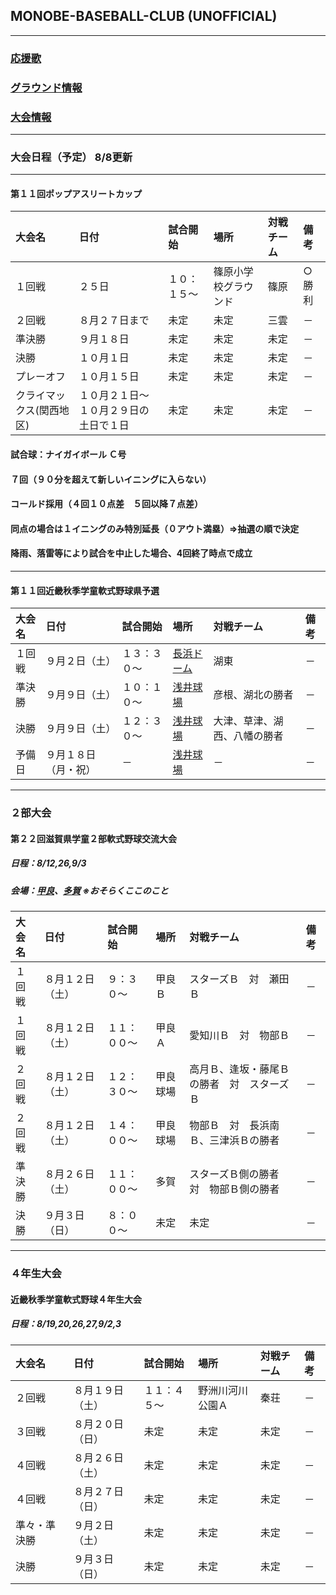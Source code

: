 ## MONOBE-BASEBALL-CLUB (UNOFFICIAL)
---
### [応援歌](01/01_main.md)
### [グラウンド情報](02/02_main.md)
### [大会情報](03/03_main.md)
---
### 大会日程（予定） 8/8更新

---
#### 第１１回ポップアスリートカップ
|大会名|日付|試合開始|場所|対戦チーム|備考|
|:---|:---|:---|:---|:---|:---|
|１回戦|２５日|１０：１５～|篠原小学校グラウンド|篠原|○勝利|
|２回戦|８月２７日まで|未定|未定|三雲|－|
|準決勝|９月１８日|未定|未定|未定|－|
|決勝|１０月１日|未定|未定|未定|－|
|プレーオフ|１０月１５日|未定|未定|未定|－|
|クライマックス(関西地区)|１０月２１日～１０月２９日の土日で１日|未定|未定|未定|－|
#### 試合球：ナイガイボール Ｃ号
#### ７回（９０分を超えて新しいイニングに入らない）
#### コールド採用（４回１０点差　５回以降７点差）
#### 同点の場合は１イニングのみ特別延長（０アウト満塁）⇒抽選の順で決定
#### 降雨、落雷等により試合を中止した場合、4回終了時点で成立

---
#### 第１１回近畿秋季学童軟式野球県予選
|大会名|日付|試合開始|場所|対戦チーム|備考|
|:---|:---|:---|:---|:---|:---|
|１回戦|９月２日（土）|１３：３０～|[長浜ドーム](https://www.google.co.jp/maps/place/%E9%95%B7%E6%B5%9C%E3%83%90%E3%82%A4%E3%82%AA%E5%A4%A7%E5%AD%A6%E3%83%89%E3%83%BC%E3%83%A0/@35.3522424,136.2796963,388m/data=!3m1!1e3!4m8!1m2!2m1!1z6ZW35rWc44OJ44O844Og!3m4!1s0x0:0xe0cecfc5a561b3c7!8m2!3d35.352527!4d136.281485?hl=ja)|湖東|－|
|準決勝|９月９日（土）|１０：１０～|[浅井球場](https://www.google.co.jp/maps/place/%E6%B5%85%E4%BA%95%E7%90%83%E5%A0%B4/@35.434433,136.3125888,325m/data=!3m1!1e3!4m6!3m5!1s0x60022f6e4aa57d0b:0xf6d7c2c61a9b8467!4b1!8m2!3d35.4346475!4d136.3135433?hl=ja)|彦根、湖北の勝者|－|
|決勝|９月９日（土）|１２：３０～|[浅井球場](https://www.google.co.jp/maps/place/%E6%B5%85%E4%BA%95%E7%90%83%E5%A0%B4/@35.434433,136.3125888,325m/data=!3m1!1e3!4m6!3m5!1s0x60022f6e4aa57d0b:0xf6d7c2c61a9b8467!4b1!8m2!3d35.4346475!4d136.3135433?hl=ja)|大津、草津、湖西、八幡の勝者|－|
|予備日|９月１８日（月・祝）|－|[浅井球場](https://www.google.co.jp/maps/place/%E6%B5%85%E4%BA%95%E7%90%83%E5%A0%B4/@35.434433,136.3125888,325m/data=!3m1!1e3!4m6!3m5!1s0x60022f6e4aa57d0b:0xf6d7c2c61a9b8467!4b1!8m2!3d35.4346475!4d136.3135433?hl=ja)|－|－|

---
### ２部大会
#### 第２２回滋賀県学童２部軟式野球交流大会
##### 日程：8/12,26,9/3
##### 会場：[甲良](https://www.google.co.jp/maps/place/%E7%94%B2%E8%89%AF%E7%94%BA%E7%B7%8F%E5%90%88%E5%85%AC%E5%9C%92/@35.1877253,136.2692316,270m/data=!3m1!1e3!4m5!3m4!1s0x0:0xd85dce12c06f1c25!8m2!3d35.1882707!4d136.2698369?hl=ja)、[多賀](https://www.google.co.jp/maps/place/%E5%A4%9A%E8%B3%80B%26G/@35.2183132,136.2924761,419m/data=!3m1!1e3!4m8!1m2!2m1!1z5aSa6LOAIOOCsOODqeOCpuODs-ODiQ!3m4!1s0x0:0x6a965cd14349a88f!8m2!3d35.217558!4d136.2931681?hl=ja) ※おそらくここのこと
|大会名|日付|試合開始|場所|対戦チーム|備考|
|:---|:---|:---|:---|:---|:---|
|１回戦|８月１２日（土）|９：３０～|甲良Ｂ|スターズＢ　対　瀬田Ｂ|－|
|１回戦|８月１２日（土）|１１：００～|甲良Ａ|愛知川Ｂ　対　物部Ｂ|－|
|２回戦|８月１２日（土）|１２：３０～|甲良球場|高月Ｂ、逢坂・藤尾Ｂの勝者　対　スターズＢ|－|
|２回戦|８月１２日（土）|１４：００～|甲良球場|物部Ｂ　対　長浜南Ｂ、三津浜Ｂの勝者|－|
|準決勝|８月２６日（土）|１１：００～|多賀|スターズＢ側の勝者　対　物部Ｂ側の勝者|－|
|決勝|９月３日（日）|８：００～|未定|未定|－|

---
### ４年生大会
#### 近畿秋季学童軟式野球４年生大会
##### 日程：8/19,20,26,27,9/2,3
|大会名|日付|試合開始|場所|対戦チーム|備考|
|:---|:---|:---|:---|:---|:---|
|２回戦|８月１９日（土）|１１：４５～|野洲川河川公園Ａ|秦荘|－|
|３回戦|８月２０日（日）|未定|未定|未定|－|
|４回戦|８月２６日（土）|未定|未定|未定|－|
|４回戦|８月２７日（日）|未定|未定|未定|－|
|準々・準決勝|９月２日（土）|未定|未定|未定|－|
|決勝|９月３日（日）|未定|未定|未定|－|
